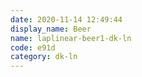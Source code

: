 ```yaml
---
date: 2020-11-14 12:49:44
display_name: Beer
name: laplinear-beer1-dk-ln
code: e91d
category: dk-ln
---
```

